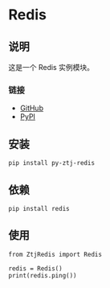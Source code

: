 # Redis

## 说明
这是一个 Redis 实例模块。

### 链接
- [GitHub](https://github.com/ztj-package/py-redis)
- [PyPI](https://pypi.org/project/py-ztj-redis)

## 安装
```
pip install py-ztj-redis
```

## 依赖
```
pip install redis
```

## 使用
```
from ZtjRedis import Redis

redis = Redis()
print(redis.ping())
```
